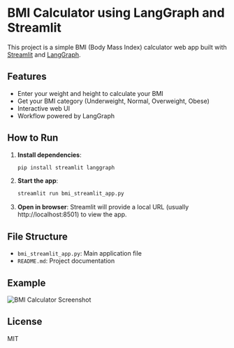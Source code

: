 # BMI Calculator using LangGraph and Streamlit

This project is a simple BMI (Body Mass Index) calculator web app built with [Streamlit](https://streamlit.io/) and [LangGraph](https://github.com/langchain-ai/langgraph).

## Features
- Enter your weight and height to calculate your BMI
- Get your BMI category (Underweight, Normal, Overweight, Obese)
- Interactive web UI
- Workflow powered by LangGraph

## How to Run

1. **Install dependencies**:
   ```bash
   pip install streamlit langgraph
   ```

2. **Start the app**:
   ```bash
   streamlit run bmi_streamlit_app.py
   ```

3. **Open in browser**:
   Streamlit will provide a local URL (usually http://localhost:8501) to view the app.

## File Structure
- `bmi_streamlit_app.py`: Main application file
- `README.md`: Project documentation

## Example
![BMI Calculator Screenshot](screenshot.png)

## License
MIT

